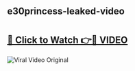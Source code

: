 ## e30princess-leaked-video 

# <h2><a href="http://freeplayer.one?title=e30princess-leaked-video&ref=21J">🔗 Click to Watch 👉🔴 VIDEO</a></h2>

<a href="http://freeplayer.one?title=e30princess-leaked-video&ref=21J" rel="nofollow" data-target="animated-image.originalLink"><img src="https://i.ibb.co.com/xMMVF88/686577567.gif" alt="Viral Video Original" style="max-width: 100%; display: inline-block;" data-target="animated-image.originalImage"></a>

